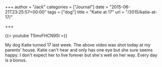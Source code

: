 +++
author = "Jack"
categories = ["Journal"]
date = "2015-06-21T23:25:57+00:00"
tags = ["dog"]
title = "Katie at 17"
url = "/2015/katie-at-17/"

+++

{{< youtube T5mvFHCN95I >}}

My dog Katie turned 17 last week. The above video was shot today at my parents' house. Katie can't hear and only has one eye but she sure seems happy. I don't expect her to live forever but she's well on her way. Every day is a bonus.

